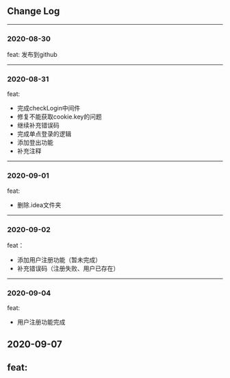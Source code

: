 ## Change Log

---
### 2020-08-30
feat: 发布到github

---
### 2020-08-31
feat: 
- 完成checkLogin中间件
- 修复不能获取cookie.key的问题
- 继续补充错误码
- 完成单点登录的逻辑
- 添加登出功能
- 补充注释
---
### 2020-09-01
feat:
- 删除.idea文件夹

---
### 2020-09-02
feat：
- 添加用户注册功能（暂未完成）
- 补充错误码（注册失败、用户已存在）
---
### 2020-09-04
feat:
- 用户注册功能完成

## 2020-09-07

feat:
- 
